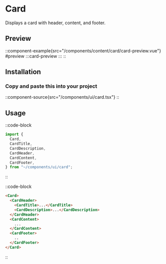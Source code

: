 # Card

Displays a card with header, content, and footer.

## Preview
::component-example{src="/components/content/card/card-preview.vue"}
#preview
  :::card-preview
  :::
::

## Installation

### Copy and paste this into your project

::component-source{src="/components/ui/card.tsx"}
::

## Usage
::code-block
```ts
import {
  Card,
  CardTitle,
  CardDescription,
  CardHeader,
  CardContent,
  CardFooter,
} from "~/components/ui/card";
```
::

::code-block
```html
<Card>
  <CardHeader>
    <CardTitle>...</CardTitle>
    <CardDescription>...</CardDescription>
  </CardHeader>
  <CardContent>
    ...
  </CardContent>
  <CardFooter>
    ..
  </CardFooter>
</Card>
```
::